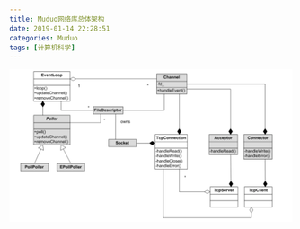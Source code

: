```yaml
---
title: Muduo网络库总体架构
date: 2019-01-14 22:28:51
categories: Muduo
tags: [计算机科学]
---
```

![Alt text](./image/muduo网络库总体框架.png)
